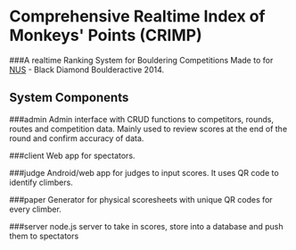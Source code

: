 # Comprehensive Realtime Index of Monkeys' Points (CRIMP)
###A realtime Ranking System for Bouldering Competitions
Made to for [NUS](http://www.nus.edu.sg) - Black Diamond Boulderactive 2014.

## System Components
###admin
Admin interface with CRUD functions to competitors, rounds, routes and competition data. Mainly used to review scores at the end of the round and confirm accuracy of data.

###client
Web app for spectators.

###judge
Android/web app for judges to input scores. It uses QR code to identify climbers.

###paper
Generator for physical scoresheets with unique QR codes for every climber.

###server
node.js server to take in scores, store into a database and push them to spectators